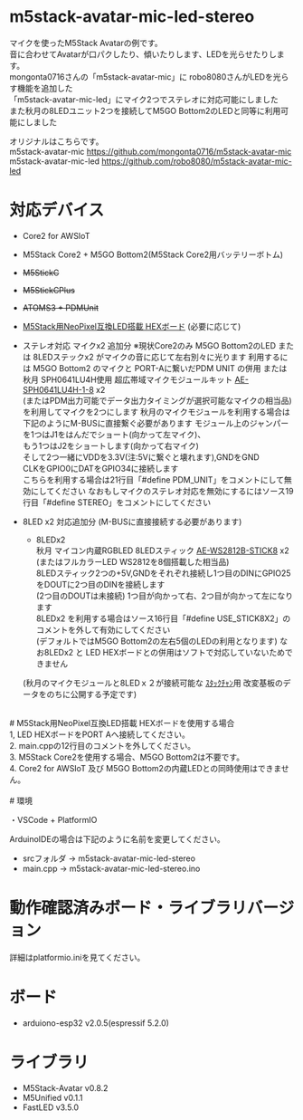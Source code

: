 # m5stack-avatar-mic-led-stereo
マイクを使ったM5Stack Avatarの例です。<br>
音に合わせてAvatarが口パクしたり、傾いたりします、LEDを光らせたりします。<br>
mongonta0716さんの「m5stack-avatar-mic」に robo8080さんがLEDを光らす機能を追加した<br>
「m5stack-avatar-mic-led」にマイク2つでステレオに対応可能にしました<br>
また秋月の8LEDユニット2つを接続してM5GO Bottom2のLEDと同等に利用可能にしました

オリジナルはこちらです。<br>
m5stack-avatar-mic     <https://github.com/mongonta0716/m5stack-avatar-mic><br>
m5stack-avatar-mic-led <https://github.com/robo8080/m5stack-avatar-mic-led><br>

# 対応デバイス

- Core2 for AWSIoT
- M5Stack Core2 + M5GO Bottom2(M5Stack Core2用バッテリーボトム)
- ~~M5StickC~~
- ~~M5StickCPlus~~
- ~~ATOMS3 + PDMUnit~~
- [M5Stack用NeoPixel互換LED搭載 HEXボード](https://www.switch-science.com/products/6058 "Title") (必要に応じて)<br>
- ステレオ対応 マイクx2 追加分  ※現状Core2のみ
      M5GO Bottom2のLED または 8LEDステックx2 がマイクの音に応じて左右別々に光ります
      利用するには
      M5GO Bottom2 のマイクと PORT-Aに繋いだPDM UNIT の併用
      または
      秋月 SPH0641LU4H使用 超広帯域マイクモジュールキット [AE-SPH0641LU4H-1-8](https://akizukidenshi.com/catalog/g/gK-15577/) x2<br>
      (またはPDM出力可能でデータ出力タイミングが選択可能なマイクの相当品)<br>
      を利用してマイクを2つにします
      秋月のマイクモジュールを利用する場合は下記のようにM-BUSに直接繋ぐ必要があります
        モジュール上のジャンパーを1つはJ1をはんだでショート(向かって左マイク)、<br>
        もう1つはJ2をショートします(向かって右マイク)<br>
        そして2つ一緒にVDDを3.3V(注:5Vに繋ぐと壊れます),GNDをGND<br>
        CLKをGPIO0にDATをGPIO34に接続します<br>
      こちらを利用する場合は21行目「#define PDM_UNIT」をコメントにして無効にしてください
      なおもしマイクのステレオ対応を無効にするにはソース19行目「#define STEREO」をコメントにしてください
- 8LED x2 対応追加分  (M-BUSに直接接続する必要があります)
    - 8LEDx2<br>
      秋月 マイコン内蔵RGBLED 8LEDスティック [AE-WS2812B-STICK8](https://akizukidenshi.com/catalog/g/gM-14307/) x2<br>
      (またはフルカラーLED WS2812を8個搭載した相当品)<br>
      8LEDスティック2つの+5V,GNDをそれぞれ接続し1つ目のDINにGPIO25をDOUTに2つ目のDINを接続します<br>
      (2つ目のDOUTは未接続) 1つ目が向かって右、2つ目が向かって左になります<br>
      8LEDx2 を利用する場合はソース16行目「#define USE_STICK8X2」のコメントを外して有効にしてください<br>
      (デフォルトではM5GO Bottom2の左右5個のLEDの利用となります)
      なお8LEDx2 と LED HEXボードとの併用はソフトで対応していないためできません<br>
     
   (秋月のマイクモジュールと8LEDｘ２が接続可能な [ｽﾀｯｸﾁｬﾝ](https://protopedia.net/prototype/2345)用 改変基板のデータをのちに公開する予定です)<br>
<br>
# M5Stack用NeoPixel互換LED搭載 HEXボードを使用する場合<br>
1, LED HEXボードをPORT Aへ接続してください。<br>
2. main.cppの12行目のコメントを外してください。<br>
3. M5Stack Core2を使用する場合、M5GO Bottom2は不要です。<br>
4. Core2 for AWSIoT 及び M5GO Bottom2の内蔵LEDとの同時使用はできません。<br>
<br>
# 環境

・VSCode + PlatformIO

ArduinoIDEの場合は下記のように名前を変更してください。
- srcフォルダ -> m5stack-avatar-mic-led-stereo
- main.cpp -> m5stack-avatar-mic-led-stereo.ino

# 動作確認済みボード・ライブラリバージョン

詳細はplatformio.iniを見てください。

# ボード

- arduiono-esp32 v2.0.5(espressif 5.2.0)

# ライブラリ
- M5Stack-Avatar v0.8.2
- M5Unified v0.1.1
- FastLED v3.5.0

